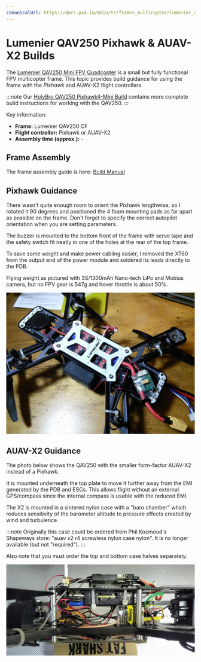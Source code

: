 ```yaml
---
canonicalUrl: https://docs.px4.io/main/tr/frames_multicopter/lumenier_qav250_pixhawk_auav_x2
---
```


# Lumenier QAV250 Pixhawk & AUAV-X2 Builds

The [Lumenier QAV250 Mini FPV Quadcopter](https://www.lumenier.com/products/legacy/qav250) is a small but fully functional FPV multicopter frame. This topic provides build guidance for using the frame with the *Pixhawk* and AUAV-X2 flight controllers.

:::note
Our [HolyBro QAV250 Pixhawk4-Mini Build](holybro_qav250_pixhawk4_mini.md) contains more complete build instructions for working with the QAV250.
:::

Key information:

- **Frame:** Lumenier QAV250 CF
- **Flight controller:** Pixhawk or AUAV-X2
- **Assembly time (approx.):** -

## Frame Assembly

The frame assembly guide is here: [Build Manual](https://www.lumenier.com/products/legacy/build-manual) <!-- QAV250 G10 Build Manual -->

## Pixhawk Guidance

There wasn't quite enough room to orient the Pixhawk lengthwise, so I rotated it 90 degrees and positioned the 4 foam mounting pads as far apart as possible on the frame. Don't forget to specify the correct autopilot orientation when you are setting parameters.

The buzzer is mounted to the bottom front of the frame with servo tape and the safety switch fit neatly in one of the holes at the rear of the top frame.

To save some weight and make power cabling easier, I removed the XT60 from the output end of the power module and soldered its leads directly to the PDB.

Flying weight as pictured with 3S/1300mAh Nano-tech LiPo and Mobius camera, but no FPV gear is 547g and hover throttle is about 50%.

![QAV250 Pixhawk Build showing power module](../../assets/airframes/multicopter/lumenier_qav250_auav_x2/qav250_pixhawk_power_module.jpg)

## AUAV-X2 Guidance

The photo below shows the QAV250 with the smaller form-factor AUAV-X2 instead of a Pixhawk.

It is mounted underneath the top plate to move it further away from the EMI generated by the PDB and ESCs. This allows flight without an external GPS/compass since the internal compass is usable with the reduced EMI.

The X2 is mounted in a sintered nylon case with a "baro chamber" which reduces sensitivity of the barometer altitude to pressure effects created by wind and turbulence.

:::note
Originally this case could be ordered from Phil Kocmoud's Shapeways store: "auav x2 r4 screwless nylon case nylon". It is no longer available (but not "required").
:::

Also note that you must order the top and bottom case halves separately.

![QAV250 with AUV-X2](../../assets/airframes/multicopter/lumenier_qav250_auav_x2/qav250_auv_x2.png)